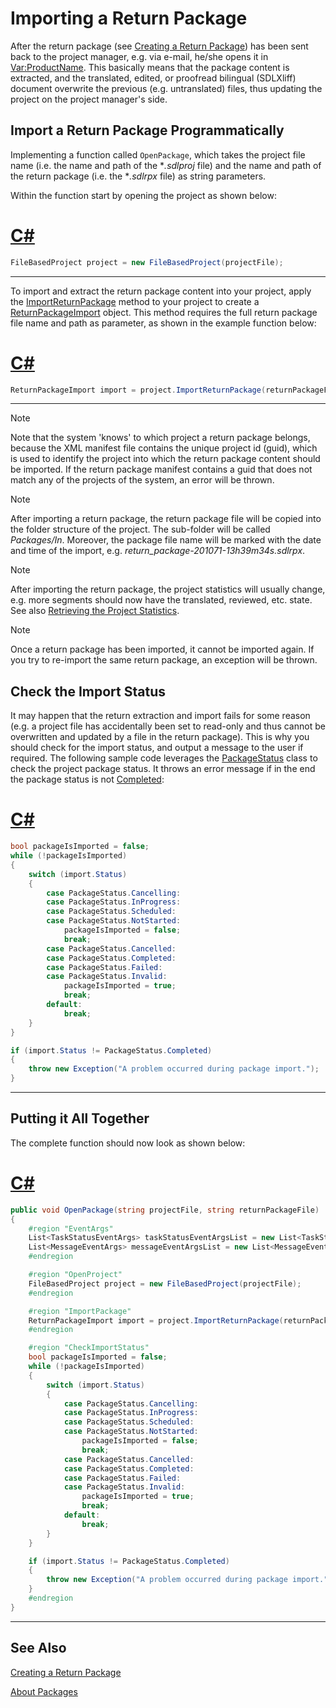 Importing a Return Package
==

After the return package (see [Creating a Return Package](creating_a_return_package.md)) has been sent back to the project manager, e.g. via e-mail, he/she opens it in <Var:ProductName>. This basically means that the package content is extracted, and the translated, edited, or proofread bilingual (SDLXliff) document overwrite the previous (e.g. untranslated) files, thus updating the project on the project manager's side.

Import a Return Package Programmatically
--

Implementing a function called ```OpenPackage```, which takes the project file name (i.e. the name and path of the **.sdlproj* file) and the name and path of the return package (i.e. the **.sdlrpx* file) as string parameters.

Within the function start by opening the project as shown below:

# [C#](#tab/tabid-1)
```cs
FileBasedProject project = new FileBasedProject(projectFile);
```
***

To import and extract the return package content into your project, apply the [ImportReturnPackage](../../api/projectautomation/Sdl.ProjectAutomation.FileBased.FileBasedProject.yml#Sdl_ProjectAutomation_FileBased_FileBasedProject_ImportReturnPackage_System_String_) method to your project to create a [ReturnPackageImport](../../api/projectautomation/Sdl.ProjectAutomation.Core.ReturnPackageImport.yml) object. This method requires the full return package file name and path as parameter, as shown in the example function below:

# [C#](#tab/tabid-2)
```cs
ReturnPackageImport import = project.ImportReturnPackage(returnPackageFile);
```
***

>[!NOTE]
>
>Note that the system 'knows' to which project a return package belongs, because the XML manifest file contains the unique project id (guid), which is used to identify the project into which the return package content should be imported. If the return package manifest contains a guid that does not match any of the projects of the system, an error will be thrown.

>[!NOTE]
>
>After importing a return package, the return package file will be copied into the folder structure of the project. The sub-folder will be called *Packages/In*. Moreover, the package file name will be marked with the date and time of the import, e.g. *return_package-201071-13h39m34s.sdlrpx*.

>[!NOTE]
>
>After importing the return package, the project statistics will usually change, e.g. more segments should now have the translated, reviewed, etc. state. See also [Retrieving the Project Statistics](retrieving_the_project_statistics.md).

>[!NOTE]
>
>Once a return package has been imported, it cannot be imported again. If you try to re-import the same return package, an exception will be thrown.

Check the Import Status
-- 

It may happen that the return extraction and import fails for some reason (e.g. a project file has accidentally been set to read-only and thus cannot be overwritten and updated by a file in the return package). This is why you should check for the import status, and output a message to the user if required. The following sample code leverages the [PackageStatus](../../api/projectautomation/Sdl.ProjectAutomation.Core.PackageStatus.yml) class to check the project package status. It throws an error message if in the end the package status is not [Completed](../../api/projectautomation/Sdl.ProjectAutomation.Core.PackageStatus.yml#fields):

# [C#](#tab/tabid-3)
```cs
bool packageIsImported = false;
while (!packageIsImported)
{
    switch (import.Status)
    {
        case PackageStatus.Cancelling:
        case PackageStatus.InProgress:
        case PackageStatus.Scheduled:
        case PackageStatus.NotStarted:
            packageIsImported = false;
            break;
        case PackageStatus.Cancelled:
        case PackageStatus.Completed:
        case PackageStatus.Failed:
        case PackageStatus.Invalid:
            packageIsImported = true;
            break;
        default:
            break;
    }
}

if (import.Status != PackageStatus.Completed)
{
    throw new Exception("A problem occurred during package import.");
}
```
***


Putting it All Together
--

The complete function should now look as shown below:

# [C#](#tab/tabid-4)
```cs
public void OpenPackage(string projectFile, string returnPackageFile)
{
    #region "EventArgs"
    List<TaskStatusEventArgs> taskStatusEventArgsList = new List<TaskStatusEventArgs>();
    List<MessageEventArgs> messageEventArgsList = new List<MessageEventArgs>();
    #endregion

    #region "OpenProject"
    FileBasedProject project = new FileBasedProject(projectFile);
    #endregion

    #region "ImportPackage"
    ReturnPackageImport import = project.ImportReturnPackage(returnPackageFile);
    #endregion

    #region "CheckImportStatus"
    bool packageIsImported = false;
    while (!packageIsImported)
    {
        switch (import.Status)
        {
            case PackageStatus.Cancelling:
            case PackageStatus.InProgress:
            case PackageStatus.Scheduled:
            case PackageStatus.NotStarted:
                packageIsImported = false;
                break;
            case PackageStatus.Cancelled:
            case PackageStatus.Completed:
            case PackageStatus.Failed:
            case PackageStatus.Invalid:
                packageIsImported = true;
                break;
            default:
                break;
        }
    }

    if (import.Status != PackageStatus.Completed)
    {
        throw new Exception("A problem occurred during package import.");
    }
    #endregion
}
```
***

See Also
--
[Creating a Return Package](creating_a_return_package.md)

[About Packages](about_packages.md)